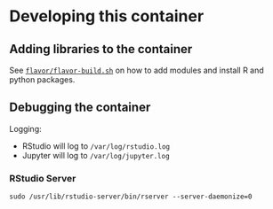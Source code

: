 # Developing this container

## Adding libraries to the container


See [`flavor/flavor-build.sh`](flavor/flavor-build.sh) on how to add modules and install
R and python packages.


## Debugging the container

Logging:
- RStudio will log to `/var/log/rstudio.log`
- Jupyter will log to `/var/log/jupyter.log`

### RStudio Server

```
sudo /usr/lib/rstudio-server/bin/rserver --server-daemonize=0
```
